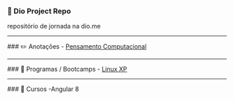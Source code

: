 ### 🚀 Dio Project Repo
repositório de jornada na dio.me
<hr/>
### ✏️ Anotações 
- <a href="https://www.notion.so/Pensamento-Computacional-df29d1eea4f8454f95517498d1e1e17d">Pensamento Computacional</a>
 <hr/> 
### 🔭 Programas / Bootcamps
- <a href="https://web.dio.me/track/5185f031-7dc5-466e-bffb-2db01bf7abb3">Linux XP</a> 
<hr/>
### 📙 Cursos
-Angular 8